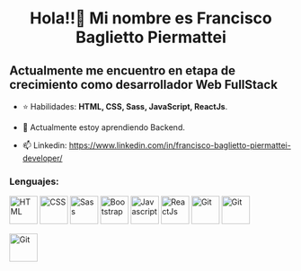 <h1 align="center">Hola!!👋 Mi nombre es Francisco Baglietto Piermattei </h1>
<h2>Actualmente me encuentro en etapa de crecimiento como desarrollador Web FullStack</h2>

- ⭐ Habilidades: **HTML, CSS, Sass, JavaScript, ReactJs**.

- 🌱 Actualmente estoy aprendiendo Backend.

- 📫 Linkedin: https://www.linkedin.com/in/francisco-baglietto-piermattei-developer/


<h3 align="left">Lenguajes:</h3>

<p align="center">

<a href="https://developer.mozilla.org/es/docs/Web/HTML" target="_blank"> <img src="https://www.ujudebug.com/wp-content/uploads/2022/07/html-logo-transparent.png" alt="HTML" width="50px" height="50px"></a> <a href="https://developer.mozilla.org/es/docs/Web/CSS" target="_blank"> <img src="https://upload.wikimedia.org/wikipedia/commons/thumb/6/62/CSS3_logo.svg/800px-CSS3_logo.svg.png" alt="CSS" width="50px" height="50px"></a> <a href="https://sass-lang.com/" target="_blank"> <img src="https://cdn.freebiesupply.com/logos/thumbs/2x/sass-1-logo.png" alt="Sass" width="50px" height="50px"></a> <a href="https://getbootstrap.com/" target="_blank"> <img src="https://upload.wikimedia.org/wikipedia/commons/thumb/b/b2/Bootstrap_logo.svg/512px-Bootstrap_logo.svg.png" alt="Bootstrap" width="50px" height="50px"></a> <a href="https://developer.mozilla.org/es/docs/Web/JavaScript" target="_blank"> <img src="https://logodownload.org/wp-content/uploads/2022/04/javascript-logo-1.png" alt="Javascript" width="50px" height="50px"></a> <a href="https://es.reactjs.org/" target="_blank"> <img src="https://w7.pngwing.com/pngs/18/497/png-transparent-black-and-blue-atom-icon-screenshot-react-javascript-responsive-web-design-github-angularjs-github-logo-electric-blue-signage.png" alt="ReactJs" width="50px" height="50px"></a> <a href="https://git-scm.com/" target="_blank"> <img src="https://git-scm.com/images/logos/downloads/Git-Icon-1788C.png" alt="Git" width="50px" height="50px"></a> <a href="https://github.com/" target="_blank"> <img src="https://cdn-icons-png.flaticon.com/512/25/25231.png" alt="Git" width="50px" height="50px"></a>


<a href="https://github.com/" target="_blank"> <img src="https://cdn.freebiesupply.com/logos/thumbs/2x/sass-1-logo.png" alt="Git" width="50px" height="50px"></a>






</p>
